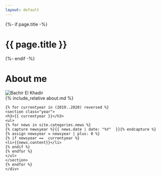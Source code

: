 ```yaml
---
layout: default
---
```


<div class="home">
  {%- if page.title -%}
    <h1 class="page-heading">{{ page.title }}</h1>
  {%- endif -%}
  <h1>About me</h1>
  <img id="myphoto" alt="Bachir El Khadir" src="{{ "/assets/imgs/me.jpg" | relative_url }}"/>
  <div id="aboutme">
  {% include_relative about.md %}
  </div>


<div id="recent-news">
    <div id="news">

    {% for currentyear in (2019..2020) reversed %}
    <section class="year">
    <h3>{{ currentyear }}</h3>
    <ul>
    {% for news in site.categories.news %}
    {% capture newsyear %}{{ news.date | date: "%Y"  }}{% endcapture %}
    {% assign newsyear = newsyear | plus: 0 %}
    {% if newsyear ==  currentyear %}
    <li>{{news.content}}</li>
    {% endif %}
    {% endfor %}
    </ul>
    </section>
    {% endfor %}
    </div> 
</div>
